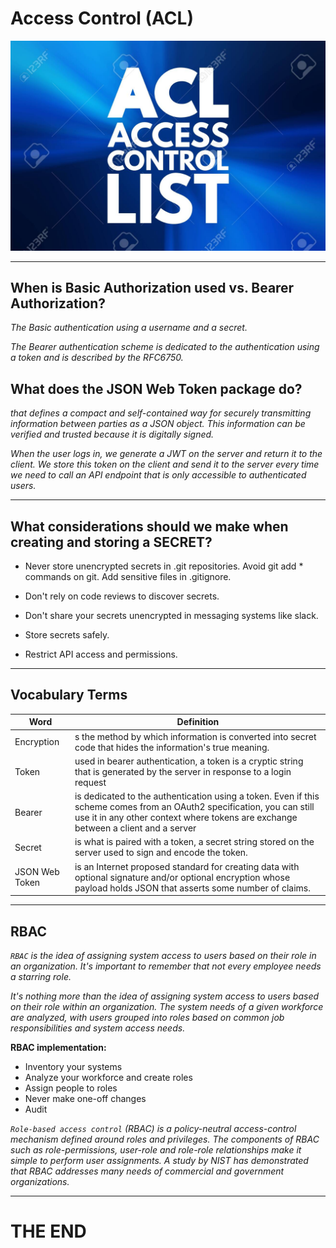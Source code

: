 # Access Control (ACL)

![acl](imgs/acl.jpg)

---

## When is Basic Authorization used vs. Bearer Authorization?


 *The Basic authentication using a username and a secret.*
 
  *The Bearer authentication scheme is dedicated to the authentication using a token and is described by the RFC6750.*


  ## What does the JSON Web Token package do?

*that defines a compact and self-contained way for securely transmitting information between parties as a JSON object. This information can be verified and trusted because it is digitally signed.*


*When the user logs in, we generate a JWT on the server and return it to the client. We store this token on the client and send it to the server every time we need to call an API endpoint that is only accessible to authenticated users.*


---


## What considerations should we make when creating and storing a SECRET?

- Never store unencrypted secrets in .git repositories. Avoid git add * commands on git. Add sensitive files in .gitignore. 

- Don't rely on code reviews to discover secrets. 

- Don't share your secrets unencrypted in messaging systems like slack.

- Store secrets safely.

- Restrict API access and permissions.

---


##  Vocabulary Terms


Word | Definition 
------------ | -------------
Encryption | s the method by which information is converted into secret code that hides the information's true meaning.
Token |  used in bearer authentication, a token is a cryptic string that is generated by the server in response to a login request
Bearer|is dedicated to the authentication using a token. Even if this scheme comes from an OAuth2 specification, you can still use it in any other context where tokens are exchange between a client and a server
Secret |is what is paired with a token, a secret string stored on the server used to sign and encode the token.
JSON Web Token |is an Internet proposed standard for creating data with optional signature and/or optional encryption whose payload holds JSON that asserts some number of claims.

---

## RBAC 

*`RBAC` is the idea of assigning system access to users based on their role in an organization. It's important to remember that not every employee needs a starring role.*

*It's nothing more than the idea of assigning system access to users based on their role within an organization. The system needs of a given workforce are analyzed, with users grouped into roles based on common job responsibilities and system access needs.*


**RBAC implementation:**

- Inventory your systems
- Analyze your workforce and create roles
- Assign people to roles
- Never make one-off changes
- Audit

*`Role-based access control` (RBAC) is a policy-neutral access-control mechanism defined around roles and privileges. The components of RBAC such as role-permissions, user-role and role-role relationships make it simple to perform user assignments. A study by NIST has demonstrated that RBAC addresses many needs of commercial and government organizations.*


---

# THE END 
